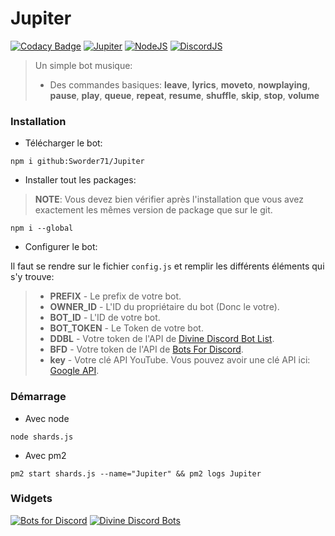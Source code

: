 # Jupiter
[![Codacy Badge](https://api.codacy.com/project/badge/Grade/83452b5eca7b42b28674fb2766c378c2)](https://www.codacy.com/app/Sworder71/Jupiter?utm_source=github.com&amp;utm_medium=referral&amp;utm_content=Sworder71/Jupiter&amp;utm_campaign=Badge_Grade)
[![Jupiter](https://img.shields.io/badge/Jupiter-1.5.0--dev-greenBright.svg)](https://github.com/Sworder71/Jupiter)
[![NodeJS](https://img.shields.io/badge/node.js-8.12.0-greenBright.svg)](https://nodejs.org/)
[![DiscordJS](https://img.shields.io/badge/discord.js-11.3.2-greenBright.svg)](https://discord.js.org/#/)


> Un simple bot musique:
>- Des commandes basiques: **leave**, **lyrics**, **moveto**, **nowplaying**, **pause**, **play**, **queue**, **repeat**, **resume**, **shuffle**, **skip**, **stop**, **volume**

### Installation
 - Télécharger le bot:

```
npm i github:Sworder71/Jupiter
```

 - Installer tout les packages:
 
 > **NOTE**: Vous devez bien vérifier après l'installation que vous avez exactement les mêmes version de package que sur le git.
```
npm i --global
```

- Configurer le bot:

Il faut se rendre sur le fichier `config.js` et remplir les différents éléments qui s'y trouve:
>- **PREFIX** - Le prefix de votre bot.
>- **OWNER_ID** - L'ID du propriétaire du bot (Donc le votre).
>- **BOT_ID** - L'ID de votre bot.
>- **BOT_TOKEN** - Le Token de votre bot.
>- **DDBL** - Votre token de l'API de [Divine Discord Bot List](https://divinediscordbots.com).
>- **BFD** - Votre token de l'API de [Bots For Discord](https://botsfordiscord.com).
>- **key** - Votre clé API YouTube. Vous pouvez avoir une clé API ici: [Google API](https://console.cloud.google.com/apis/dashboard).

### Démarrage
- Avec node

```
node shards.js
```

- Avec pm2

```
pm2 start shards.js --name="Jupiter" && pm2 logs Jupiter
```

### Widgets
[![Bots for Discord](https://botsfordiscord.com/api/bot/531502637888045057/widget)](https://botsfordiscord.com/bots/531502637888045057)
[![Divine Discord Bots](https://divinediscordbots.com/api/widget/531502637888045057.svg)](https://divinediscordbots.com/bots/531502637888045057)
